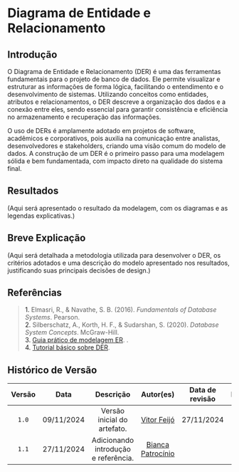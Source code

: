 # Diagrama de Entidade e Relacionamento  

## Introdução  

O Diagrama de Entidade e Relacionamento (DER) é uma das ferramentas fundamentais para o projeto de banco de dados. Ele permite visualizar e estruturar as informações de forma lógica, facilitando o entendimento e o desenvolvimento de sistemas. Utilizando conceitos como entidades, atributos e relacionamentos, o DER descreve a organização dos dados e a conexão entre eles, sendo essencial para garantir consistência e eficiência no armazenamento e recuperação das informações.  

O uso de DERs é amplamente adotado em projetos de software, acadêmicos e corporativos, pois auxilia na comunicação entre analistas, desenvolvedores e stakeholders, criando uma visão comum do modelo de dados. A construção de um DER é o primeiro passo para uma modelagem sólida e bem fundamentada, com impacto direto na qualidade do sistema final.  

## Resultados  

(Aqui será apresentado o resultado da modelagem, com os diagramas e as legendas explicativas.)  

## Breve Explicação  

(Aqui será detalhada a metodologia utilizada para desenvolver o DER, os critérios adotados e uma descrição do modelo apresentado nos resultados, justificando suas principais decisões de design.)  

## Referências  

> <a>1.</a> Elmasri, R., & Navathe, S. B. (2016). *Fundamentals of Database Systems*. Pearson. <br>
> <a>2.</a> Silberschatz, A., Korth, H. F., & Sudarshan, S. (2020). *Database System Concepts*. McGraw-Hill. <br>
> <a>3.</a> [Guia prático de modelagem ER](https://www.lucidchart.com/pages/pt/o-que-e-diagrama-er).  . <br>
> <a>4.</a> [Tutorial básico sobre DER](https://www.dbdesigner.net/resources/entity-relationship-diagram).   <br>

## Histórico de Versão  

| Versão | Data | Descrição | Autor(es) | Data de revisão | Revisor(es) |  
| :-: | :-: | :-: | :-: | :-: | :-: |  
| `1.0` | 09/11/2024  | Versão inicial do artefato. | [Vitor Feijó](https://github.com/vitorfleonardo) | 27/11/2024 | [Bianca Patrocínio](https://github.com/BiancaPatrocinio7) |  
| `1.1` |  27/11/2024| Adicionando introdução e referência. | [Bianca Patrocínio](https://github.com/BiancaPatrocinio7)| |  |  
